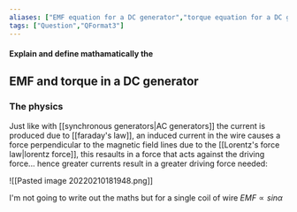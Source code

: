 ```yaml
---
aliases: ["EMF equation for a DC generator","torque equation for a DC generator"]
tags: ["Question","QFormat3"]
---
```


#### Explain and define mathamatically the
## EMF and torque in a DC generator
### The physics
Just like with [[synchronous generators|AC generators]] the current is produced due to [[faraday's law]], an induced current in the wire causes a force perpendicular to the magnetic field lines due to the [[Lorentz's force law|lorentz force]], this resaults in a force that acts against the driving force... hence greater currents result in a greater driving force needed:

![[Pasted image 20220210181948.png]]

I'm not going to write out the maths but for a single coil of wire $EMF \propto sin\alpha$ 